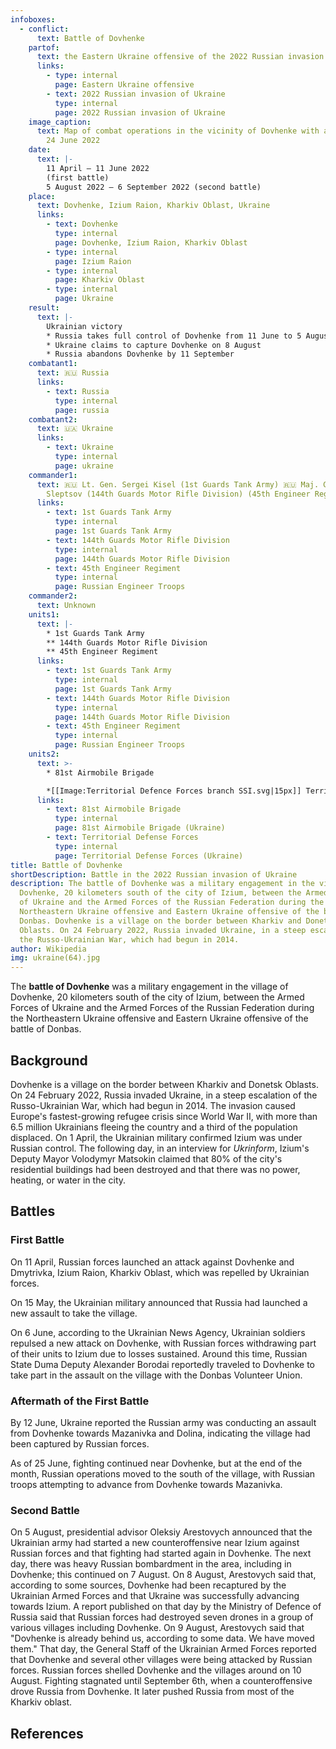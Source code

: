 ```yaml
---
infoboxes:
  - conflict:
      text: Battle of Dovhenke
    partof:
      text: the Eastern Ukraine offensive of the 2022 Russian invasion of Ukraine
      links:
        - type: internal
          page: Eastern Ukraine offensive
        - text: 2022 Russian invasion of Ukraine
          type: internal
          page: 2022 Russian invasion of Ukraine
    image_caption:
      text: Map of combat operations in the vicinity of Dovhenke with an apartment on
        24 June 2022
    date:
      text: |-
        11 April – 11 June 2022
        (first battle)
        5 August 2022 – 6 September 2022 (second battle)
    place:
      text: Dovhenke, Izium Raion, Kharkiv Oblast, Ukraine
      links:
        - text: Dovhenke
          type: internal
          page: Dovhenke, Izium Raion, Kharkiv Oblast
        - type: internal
          page: Izium Raion
        - type: internal
          page: Kharkiv Oblast
        - type: internal
          page: Ukraine
    result:
      text: |-
        Ukrainian victory
        * Russia takes full control of Dovhenke from 11 June to 5 August
        * Ukraine claims to capture Dovhenke on 8 August
        * Russia abandons Dovhenke by 11 September
    combatant1:
      text: 🇷🇺 Russia
      links:
        - text: Russia
          type: internal
          page: russia
    combatant2:
      text: 🇺🇦 Ukraine
      links:
        - text: Ukraine
          type: internal
          page: ukraine
    commander1:
      text: 🇷🇺 Lt. Gen. Sergei Kisel (1st Guards Tank Army) 🇷🇺 Maj. Gen. Vitaly
        Sleptsov (144th Guards Motor Rifle Division) (45th Engineer Regiment)
      links:
        - text: 1st Guards Tank Army
          type: internal
          page: 1st Guards Tank Army
        - text: 144th Guards Motor Rifle Division
          type: internal
          page: 144th Guards Motor Rifle Division
        - text: 45th Engineer Regiment
          type: internal
          page: Russian Engineer Troops
    commander2:
      text: Unknown
    units1:
      text: |-
        * 1st Guards Tank Army
        ** 144th Guards Motor Rifle Division
        ** 45th Engineer Regiment
      links:
        - text: 1st Guards Tank Army
          type: internal
          page: 1st Guards Tank Army
        - text: 144th Guards Motor Rifle Division
          type: internal
          page: 144th Guards Motor Rifle Division
        - text: 45th Engineer Regiment
          type: internal
          page: Russian Engineer Troops
    units2:
      text: >-
        * 81st Airmobile Brigade

        *[[Image:Territorial Defence Forces branch SSI.svg|15px]] Territorial Defense Forces
      links:
        - text: 81st Airmobile Brigade
          type: internal
          page: 81st Airmobile Brigade (Ukraine)
        - text: Territorial Defense Forces
          type: internal
          page: Territorial Defense Forces (Ukraine)
title: Battle of Dovhenke
shortDescription: Battle in the 2022 Russian invasion of Ukraine
description: The battle of Dovhenke was a military engagement in the village of
  Dovhenke, 20 kilometers south of the city of Izium, between the Armed Forces
  of Ukraine and the Armed Forces of the Russian Federation during the
  Northeastern Ukraine offensive and Eastern Ukraine offensive of the battle of
  Donbas. Dovhenke is a village on the border between Kharkiv and Donetsk
  Oblasts. On 24 February 2022, Russia invaded Ukraine, in a steep escalation of
  the Russo-Ukrainian War, which had begun in 2014.
author: Wikipedia
img: ukraine(64).jpg
---
```

        
The **battle of Dovhenke** was a military engagement in the village of Dovhenke, 20 kilometers south of the city of Izium, between the Armed Forces of Ukraine and the Armed Forces of the Russian Federation during the Northeastern Ukraine offensive and Eastern Ukraine offensive of the battle of Donbas.

## Background
Dovhenke is a village on the border between Kharkiv and Donetsk Oblasts. On 24 February 2022, Russia invaded Ukraine, in a steep escalation of the Russo-Ukrainian War, which had begun in 2014. The invasion caused Europe's fastest-growing refugee crisis since World War II, with more than 6.5 million Ukrainians fleeing the country and a third of the population displaced. On 1 April, the Ukrainian military confirmed Izium was under Russian control. The following day, in an interview for *Ukrinform*, Izium's Deputy Mayor Volodymyr Matsokin claimed that 80% of the city's residential buildings had been destroyed and that there was no power, heating, or water in the city.

## Battles


### First Battle
On 11 April, Russian forces launched an attack against Dovhenke and Dmytrivka, Izium Raion, Kharkiv Oblast, which was repelled by Ukrainian forces.

On 15 May, the Ukrainian military announced that Russia had launched a new assault to take the village.

On 6 June, according to the Ukrainian News Agency, Ukrainian soldiers repulsed a new attack on Dovhenke, with Russian forces withdrawing part of their units to Izium due to losses sustained. Around this time, Russian State Duma Deputy Alexander Borodai reportedly traveled to Dovhenke to take part in the assault on the village with the Donbas Volunteer Union.

### Aftermath of the First Battle
By 12 June, Ukraine reported the Russian army was conducting an assault from Dovhenke towards Mazanivka and Dolina, indicating the village had been captured by Russian forces.

As of 25 June, fighting continued near Dovhenke, but at the end of the month, Russian operations moved to the south of the village, with Russian troops attempting to advance from Dovhenke towards Mazanivka.

### Second Battle
On 5 August, presidential advisor Oleksiy Arestovych announced that the Ukrainian army had started a new counteroffensive near Izium against Russian forces and that fighting had started again in Dovhenke. The next day, there was heavy Russian bombardment in the area, including in Dovhenke; this continued on 7 August. On 8 August, Arestovych said that, according to some sources, Dovhenke had been recaptured by the Ukrainian Armed Forces and that Ukraine was successfully advancing towards Izium. A report published on that day by the Ministry of Defence of Russia said that Russian forces had destroyed seven drones in a group of various villages including Dovhenke. On 9 August, Arestovych said that "Dovhenke is already behind us, according to some data. We have moved them." That day, the General Staff of the Ukrainian Armed Forces reported that Dovhenke and several other villages were being attacked by Russian forces. Russian forces shelled Dovhenke and the villages around on 10 August. Fighting stagnated until September 6th, when a counteroffensive drove Russia from Dovhenke. It later pushed Russia from most of the Kharkiv oblast.

## References
